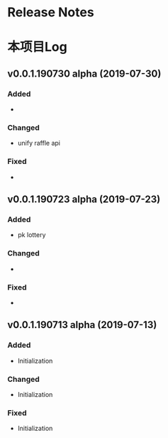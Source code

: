 # Release Notes
# 本项目Log

## v0.0.1.190730 alpha (2019-07-30)

### Added
- 

### Changed
- unify raffle api

### Fixed
- 

## v0.0.1.190723 alpha (2019-07-23)

### Added
- pk lottery

### Changed
- 

### Fixed
- 



## v0.0.1.190713 alpha (2019-07-13)

### Added
- Initialization

### Changed
- Initialization

### Fixed
- Initialization
